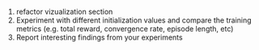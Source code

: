 1. refactor vizualization section
2. Experiment with different initialization values and compare the training metrics (e.g. total reward, convergence rate, episode length, etc)
3. Report interesting findings from your experiments
